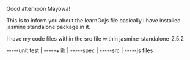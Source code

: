 Good afternoon Mayowa!

This is to inform you about the learnOojs file basically i have installed jasmine standalone package in it.

I have my code files within the src file within jasmine-standalone-2.5.2

-----unit test
    |
    -----+lib
    |
    -----spec
    |
    -----src
        |
        -----js files